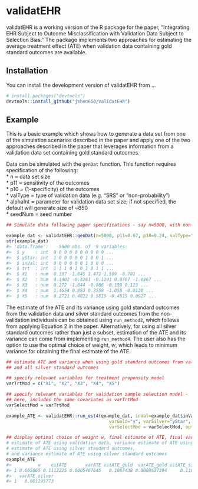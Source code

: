 
<!-- README.md is generated from README.Rmd. Please edit that file -->

# validatEHR

validatEHR is a working version of the R package for the paper,
“Integrating EHR Subject to Outcome Misclassification with Validation
Data Subject to Selection Bias.” The package implements two approaches
for estimating the average treatment effect (ATE) when validation data
containing gold standard outcomes are available.

## Installation

You can install the development version of validatEHR from …

``` r
# install.packages("devtools")
devtools::install_github("jshen650/validatEHR")
```

## Example

This is a basic example which shows how to generate a data set from one
of the simulation scenarios described in the paper and apply one of the
two approaches described in the paper that leverages information from a
validation data set containing gold standard outcomes.

Data can be simulated with the `genDat` function. This function requires
specification of the following:  
\* n = data set size  
\* p11 = sensitivity of the outcomes  
\* p10 = (1-specificity) of the outcomes  
\* valType = type of validation data (e.g. “SRS” or “non-probability”)  
\* alphaInt = parameter for validation data set size; if not specified,
the default will generate size of \~850  
\* seedNum = seed number

``` r
## Simulate data following paper specifications - say n=5000, with non-probability validation sample of size nV~850

example_dat <- validatEHR::genDat(n=5000, p11=0.67, p10=0.24, valType="non-probability", seedNum=215)
str(example_dat)
#> 'data.frame':    5000 obs. of  9 variables:
#>  $ y    : int  0 0 0 0 0 0 0 0 0 0 ...
#>  $ yStar: int  1 0 0 0 0 0 1 0 0 1 ...
#>  $ inVal: int  0 0 0 0 0 0 1 0 0 0 ...
#>  $ trt  : int  1 1 1 0 1 0 1 0 1 1 ...
#>  $ X1   : num  0.337 -1.045 1.471 1.509 -0.781 ...
#>  $ X2   : num  0.1402 -0.4261 -0.1201 0.0767 -1.0867 ...
#>  $ X3   : num  0.272 -1.644 -0.986 -0.159 0.123 ...
#>  $ X4   : num  1.4654 0.893 0.2559 -1.058 -0.0128 ...
#>  $ X5   : num  0.2721 0.4022 0.5815 -0.4815 0.0927 ...
```

The estimate of the ATE and its variance using gold standard outcomes
from the validation data and silver standard outcomes from the
non-validation individuals can be obtained using `run_method2`, which
follows from applying Equation 2 in the paper. Alternatively, for using
all silver standard outcomes rather than just a subset, estimation of
the ATE and its variance can come from implementing `run_method4`. The
user also has the option to use the optimal choice of weight, $w$, which
leads to minimum variance for obtaining the final estimate of the ATE.

``` r
## estimate ATE and variance when using gold standard outcomes from validation sample
## and all silver standard outcomes

## specify relevant variables for treatment propensity model
varTrtMod = c("X1", "X2", "X3", "X4", "X5")

## specify relevant variables for validation sample selection model - 
## here, includes the same covariates as varTrtMod
varSelectMod = varTrtMod

example_ATE <- validatEHR::run_est4(example_dat, inVal=example_dat$inVal, varTrt="trt",
                                       varGold="y", varSilver="yStar", varTrtMod=varTrtMod, 
                                       varSelectMod = varSelectMod, opt="TRUE")

## display optimal choice of weight w, final estimate of ATE, final variance estimate of ATE,
# estimate of ATE using validation data, variance estimate of ATE using validation data,
# estimate of ATE using silver standard outcomes,
# and variance estimate of ATE using silver standard outcomes
example_ATE
#>          w    estATE       varATE estATE_gold  varATE_gold estATE_silver
#> 1 0.605865 0.1112225 0.0005467645   0.1067438 0.0008637394     0.1181072
#>   varATE_silver
#> 1   0.001295773
```
